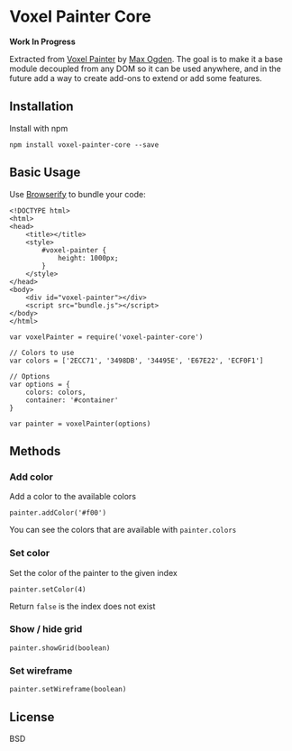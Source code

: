 # Voxel Painter Core

**Work In Progress**

Extracted from [Voxel Painter](https://github.com/maxogden/voxel-painter) by [Max Ogden](https://github.com/maxogden). The goal is to make it a base module decoupled from any DOM so it can be used anywhere, and in the future add a way to create add-ons to extend or add some features.

## Installation

Install with npm

    npm install voxel-painter-core --save

## Basic Usage

Use [Browserify](http://browserify.org/) to bundle your code:

```
<!DOCTYPE html>
<html>
<head>
    <title></title>
    <style>
        #voxel-painter {
            height: 1000px;
        }
    </style>
</head>
<body>
    <div id="voxel-painter"></div>
    <script src="bundle.js"></script>
</body>
</html>
```

```
var voxelPainter = require('voxel-painter-core')

// Colors to use
var colors = ['2ECC71', '3498DB', '34495E', 'E67E22', 'ECF0F1']

// Options
var options = {
    colors: colors,
    container: '#container'
}

var painter = voxelPainter(options)
```

## Methods

### Add color

Add a color to the available colors

    painter.addColor('#f00')

You can see the colors that are available with `painter.colors`

### Set color

Set the color of the painter to the given index

    painter.setColor(4)

Return `false` is the index does not exist

### Show / hide grid

    painter.showGrid(boolean)

### Set wireframe

    painter.setWireframe(boolean)

## License

BSD
